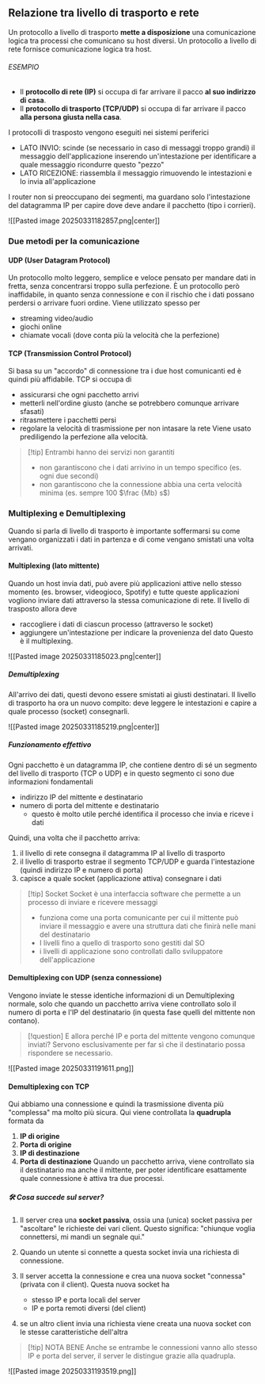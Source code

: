 ## Relazione tra livello di trasporto e rete
Un protocollo a livello di trasporto **mette a disposizione** una comunicazione logica tra processi che comunicano su host diversi.
Un protocollo a livello di rete fornisce comunicazione logica tra host.
###### ESEMPIO
- Il **protocollo di rete (IP)** si occupa di far arrivare il pacco **al suo indirizzo di casa**.
- Il **protocollo di trasporto (TCP/UDP)** si occupa di far arrivare il pacco **alla persona giusta nella casa**.

I protocolli di trasposto vengono eseguiti nei sistemi periferici
- LATO INVIO: scinde (se necessario in caso di messaggi troppo grandi) il messaggio dell'applicazione inserendo un'intestazione per identificare a quale messaggio ricondurre questo "pezzo"
- LATO RICEZIONE: riassembla il messaggio rimuovendo le intestazioni e lo invia all'applicazione

I router non si preoccupano dei segmenti, ma guardano solo l'intestazione del datagramma IP per capire dove deve andare il pacchetto (tipo i corrieri).

![[Pasted image 20250331182857.png|center]]

### Due metodi per la comunicazione
#### UDP (User Datagram Protocol)
Un protocollo molto leggero, semplice e veloce pensato per mandare dati in fretta, senza concentrarsi troppo sulla perfezione.
È un protocollo però inaffidabile, in quanto senza connessione e con il rischio che i dati possano perdersi o arrivare fuori ordine.
Viene utilizzato spesso per
- streaming video/audio
- giochi online
- chiamate vocali (dove conta più la velocità che la perfezione)

#### TCP (Transmission Control Protocol)
Si basa su un "accordo" di connessione tra i due host comunicanti ed è quindi più affidabile.
TCP si occupa di
- assicurarsi che ogni pacchetto arrivi
- metterli nell'ordine giusto (anche se potrebbero comunque arrivare sfasati)
- ritrasmettere i pacchetti persi
- regolare la velocità di trasmissione per non intasare la rete
Viene usato prediligendo la perfezione alla velocità.

>[!tip] Entrambi hanno dei servizi non garantiti
>- non garantiscono che i dati arrivino in un tempo specifico (es. ogni due secondi)
>- non garantiscono che la connessione abbia una certa velocità minima (es. sempre 100 $\frac {Mb} s$) 


### Multiplexing e Demultiplexing
Quando si parla di livello di trasporto è importante soffermarsi su come vengano organizzati i dati in partenza e di come vengano smistati una volta arrivati.

#### Multiplexing (lato mittente)
Quando un host invia dati, può avere più applicazioni attive nello stesso momento (es. browser, videogioco, Spotify) e tutte queste applicazioni vogliono inviare dati attraverso la stessa comunicazione di rete.
Il livello di trasposto allora deve
- raccogliere i dati di ciascun processo (attraverso le socket)
- aggiungere un'intestazione per indicare la provenienza del dato
Questo è il multiplexing.

![[Pasted image 20250331185023.png|center]]

##### Demultiplexing
All'arrivo dei dati, questi devono essere smistati ai giusti destinatari.
Il livello di trasporto ha ora un nuovo compito: deve leggere le intestazioni e capire a quale processo (socket) consegnarli.

![[Pasted image 20250331185219.png|center]]

##### Funzionamento effettivo
Ogni pacchetto è un datagramma IP, che contiene dentro di sé un segmento del livello di trasporto (TCP o UDP) e in questo segmento ci sono due informazioni fondamentali
- indirizzo IP del mittente e destinatario
- numero di porta del mittente e destinatario
	- questo è molto utile perché identifica il processo che invia e riceve i dati

Quindi, una volta che il pacchetto arriva:
1) il livello di rete consegna il datagramma IP al livello di trasporto
2) il livello di trasporto estrae il segmento TCP/UDP e guarda l'intestazione (quindi indirizzo IP e numero di porta)
3) capisce a quale socket (applicazione attiva) consegnare i dati

>[!tip] Socket
>Socket è una interfaccia software che permette a un processo di inviare e ricevere messaggi
>- funziona come una porta comunicante per cui il mittente può inviare il messaggio e avere una struttura dati che finirà nelle mani del destinatario
>- I livelli fino a quello di trasporto sono gestiti dal SO
>- i livelli di applicazione sono controllati dallo sviluppatore dell'applicazione

#### Demultiplexing con UDP (senza connessione)
Vengono inviate le stesse identiche informazioni di un Demultiplexing normale, solo che quando un pacchetto arriva viene controllato solo il numero di porta e l'IP del destinatario (in questa fase quelli del mittente non contano).

>[!question] E allora perché IP e porta del mittente vengono comunque inviati?
>Servono esclusivamente per far sì che il destinatario possa rispondere se necessario.

![[Pasted image 20250331191611.png]]

#### Demultiplexing con TCP
Qui abbiamo una connessione e quindi la trasmissione diventa più "complessa" ma molto più sicura.
Qui viene controllata la **quadrupla** formata da
1) **IP di origine**
2) **Porta di origine**
3) **IP di destinazione**
4) **Porta di destinazione**
Quando un pacchetto arriva, viene controllato sia il destinatario ma anche il mittente, per poter identificare esattamente quale connessione è attiva tra due processi.

##### 🛠 Cosa succede sul server?
1) Il server crea una **socket passiva**, ossia una (unica) socket passiva per "ascoltare" le richieste dei vari client. 
	Questo significa: "chiunque voglia connettersi, mi mandi un segnale qui."
2) Quando un utente si connette a questa socket invia una richiesta di connessione.
3) Il server accetta la connessione e crea una nuova socket "connessa" (privata con il client).
	Questa nuova socket ha
	- stesso IP e porta locali del server
	- IP e porta remoti diversi (del client)

4) se un altro client invia una richiesta viene creata una nuova socket con le stesse caratteristiche dell'altra

>[!tip] NOTA BENE
>Anche se entrambe le connessioni vanno allo stesso IP e porta del server, il server le distingue grazie alla quadrupla.

![[Pasted image 20250331193519.png]]